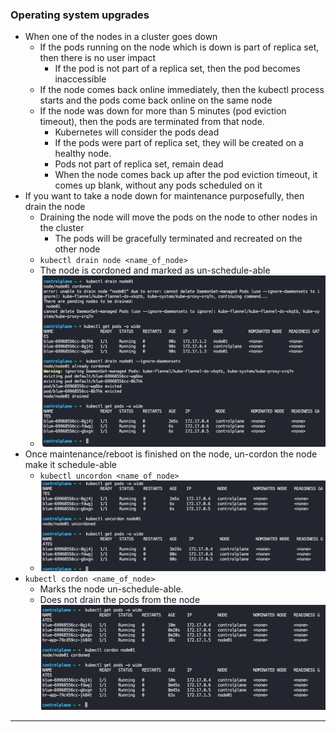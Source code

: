 
### Operating system upgrades

- When one of the nodes in a cluster goes down
	- If the pods running on the node which is down is part of replica set, then there is no user impact
		- If the pod is not part of a replica set, then the pod becomes inaccessible
	- If the node comes back online immediately, then the kubectl process starts and the pods come back online on the same node
	- If the node was down for more than 5 minutes (pod eviction timeout), then the pods are terminated from that node.
		- Kubernetes will consider the pods dead
		- If the pods were part of replica set, they will be created on a healthy node.
		- Pods not part of replica set, remain dead
		- When the node comes back up after the pod eviction timeout, it comes up blank, without any pods scheduled on it
- If you want to take a node down for maintenance purposefully, then drain the node
	- Draining the node will move the pods on the node to other nodes in the cluster
		- The pods will be gracefully terminated and recreated on the other node
	- `kubectl drain node <name_of_node>`
	- The node is cordoned and marked as un-schedule-able
	- ![kubectldrain.png](Attachments/kubectldrain.png)
- Once maintenance/reboot is finished on the node, un-cordon the node make it schedule-able
	- `kubectl uncordon <name_of_node>`
	- ![kubectluncordon.png](Attachments/kubectluncordon.png)
- `kubectl cordon <name_of_node>`
	- Marks the node un-schedule-able.
	- Does not drain the pods from the node
![kubectlcordon.png](Attachments/kubectlcordon.png)

---
